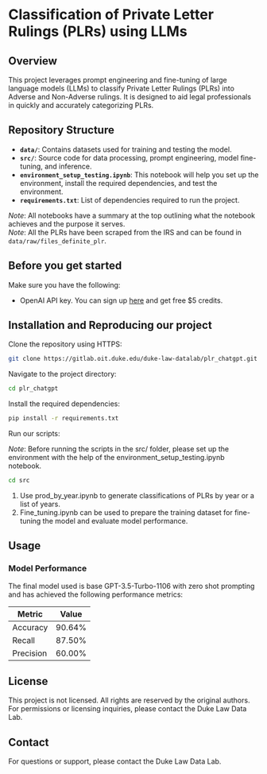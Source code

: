 # Classification of Private Letter Rulings (PLRs) using LLMs

## Overview

This project leverages prompt engineering and fine-tuning of large language models (LLMs) to classify Private Letter Rulings (PLRs) into Adverse and Non-Adverse rulings. It is designed to aid legal professionals in quickly and accurately categorizing PLRs.

## Repository Structure

- **`data/`**: Contains datasets used for training and testing the model.
- **`src/`**: Source code for data processing, prompt engineering, model fine-tuning, and inference.
- **`environment_setup_testing.ipynb`**: This notebook will help you set up the environment, install the required dependencies, and test the environment.
- **`requirements.txt`**: List of dependencies required to run the project.

_Note_: All notebooks have a summary at the top outlining what the notebook achieves and the purpose it serves.<br>
_Note_: All the PLRs have been scraped from the IRS and can be found in `data/raw/files_definite_plr`.

## Before you get started

Make sure you have the following:
- OpenAI API key. You can sign up [here](https://auth.openai.com/authorize?issuer=auth0.openai.com&client_id=DRivsnm2Mu42T3KOpqdtwB3NYviHYzwD&audience=https%3A%2F%2Fapi.openai.com%2Fv1&redirect_uri=https%3A%2F%2Fplatform.openai.com%2Fauth%2Fcallback&device_id=547004bc-0db1-4b5d-b83d-25e0e7ad616d&scope=openid+profile+email+offline_access&response_type=code&response_mode=query&state=SnlCbX5vNVRHeUt4QktBenZxMnBLUHF0ZUVTSFExTmctZ1UwTk1WckUxeA%3D%3D&nonce=NHZDflhELmxUeDJVbi42RjNwMnVLa0tHRH5MYm5JWUVWM2ZZeGV3U21xcA%3D%3D&code_challenge=cfAS5H1VuvJXSYf7hN_jxjU4m-UaEjWPcdKe8N7HWuU&code_challenge_method=S256&auth0Client=eyJuYW1lIjoiYXV0aDAtc3BhLWpzIiwidmVyc2lvbiI6IjEuMjEuMCJ9&flow=control) and get free $5 credits.

## Installation and Reproducing our project

Clone the repository using HTTPS:

```bash
git clone https://gitlab.oit.duke.edu/duke-law-datalab/plr_chatgpt.git
```

Navigate to the project directory:

```bash
cd plr_chatgpt
```

Install the required dependencies:

```bash
pip install -r requirements.txt
```

Run our scripts:<br>

_Note_: Before running the scripts in the src/ folder, please set up the environment with the help of the environment_setup_testing.ipynb notebook.

```bash
cd src
```

1. Use prod_by_year.ipynb to generate classifications of PLRs by year or a list of years.
2. Fine_tuning.ipynb can be used to prepare the training dataset for fine-tuning the model and evaluate model performance.

## Usage

### Model Performance

The final model used is base GPT-3.5-Turbo-1106 with zero shot prompting and has achieved the following performance metrics:


| Metric    | Value   |
| --------- | ------- |
| Accuracy  | 90.64%  |
| Recall    | 87.50%  | 
| Precision | 60.00%  |

## License

This project is not licensed. All rights are reserved by the original authors. For permissions or licensing inquiries, please contact the Duke Law Data Lab.

## Contact

For questions or support, please contact the Duke Law Data Lab.